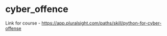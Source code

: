 # cyber_offence

Link for course - https://app.pluralsight.com/paths/skill/python-for-cyber-offense
